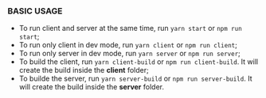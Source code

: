 ### BASIC USAGE

- To run client and server at the same time, run `yarn start` or `npm run start`;
- To run only client in dev mode, run `yarn client` or `npm run client`;
- To run only server in dev mode, run `yarn server` or `npm run server`;
- To build the client, run `yarn client-build` or `npm run client-build`. It will create the build inside the **client** folder;
- To builde the server, run `yarn server-build` or `npm run server-build`. It will create the build inside the **server** folder.
